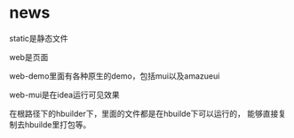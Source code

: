 # news


static是静态文件

web是页面

web-demo里面有各种原生的demo，包括mui以及amazueui

web-mui是在idea运行可见效果

在根路径下的hbuilder下，里面的文件都是在hbuilde下可以运行的，
能够直接复制去hbuilde里打包等。